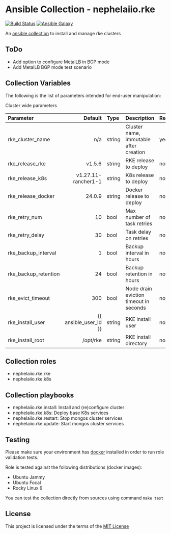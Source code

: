 # Ansible Collection - nephelaiio.rke

[![Build Status](https://github.com/nephelaiio/ansible-collection-rke/actions/workflows/molecule.yml/badge.svg)](https://github.com/nephelaiio/ansible-collection-rke/actions/wofklows/molecule.yml)
[![Ansible Galaxy](http://img.shields.io/badge/ansible--galaxy-nephelaiio.rke-blue.svg)](https://galaxy.ansible.com/ui/repo/published/nephelaiio/rke/)

An [ansible collection](https://galaxy.ansible.com/ui/repo/published/nephelaiio/rke/) to install and manage rke clusters

## ToDo

* Add option to configure MetalLB in BGP mode
* Add MetalLB BGP mode test scenario

## Collection Variables

The following is the list of parameters intended for end-user manipulation: 

Cluster wide parameters

| Parameter            |               Default | Type   | Description                            | Required |
|:---------------------|----------------------:|:-------|:---------------------------------------|:---------|
| rke_cluster_name     |                   n/a | string | Cluster name, immutable after creation | yes      |
| rke_release_rke      |                v1.5.6 | string | RKE release to deploy                  | no       |
| rke_release_k8s      |   v1.27.11-rancher1-1 | string | K8s release to deploy                  | no       |
| rke_release_docker   |                24.0.9 | string | Docker release to deploy               | no       |
| rke_retry_num        |                    10 | bool   | Max number of task retries             | no       |
| rke_retry_delay      |                    30 | bool   | Task delay on retries                  | no       |
| rke_backup_interval  |                     1 | bool   | Backup interval in hours               | no       |
| rke_backup_retention |                    24 | bool   | Backup retention in hours              | no       |
| rke_evict_timeout    |                   300 | bool   | Node drain eviction timeout in seconds | no       |
| rke_install_user     | {{ ansible_user_id }} | string | RKE install user                       | no       |
| rke_install_root     |              /opt/rke | string | RKE install directory                  | no       |

## Collection roles

* nephelaiio.rke.rke
* nephelaiio.rke.k8s

## Collection playbooks

* nephelaiio.rke.install: Install and (re)configure cluster
* nephelaiio.rke.k8s: Deploy base K8s services
* nephelaiio.rke.restart: Stop mongos cluster services
* nephelaiio.rke.update: Start mongos cluster services

## Testing

Please make sure your environment has [docker](https://www.docker.com) installed in order to run role validation tests.

Role is tested against the following distributions (docker images):

  * Ubuntu Jammy
  * Ubuntu Focal
  * Rocky Linux 9

You can test the collection directly from sources using command `make test`

## License

This project is licensed under the terms of the [MIT License](/LICENSE)

